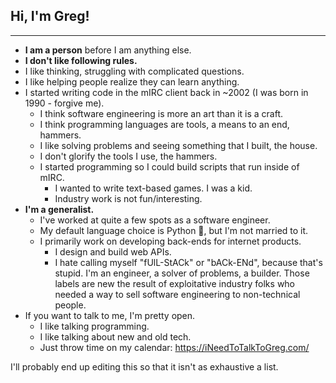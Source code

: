 ## Hi, I'm Greg!
---

* **I am a person** before I am anything else.
* **I don't like following rules.**
* I like thinking, struggling with complicated questions.
* I like helping people realize they can learn anything.
* I started writing code in the mIRC client back in ~2002 (I was born in 1990 - forgive me).
  * I think software engineering is more an art than it is a craft.
  * I think programming languages are tools, a means to an end, hammers.
  * I like solving problems and seeing something that I built, the house.
  * I don't glorify the tools I use, the hammers.
  * I started programming so I could build scripts that run inside of mIRC.
    * I wanted to write text-based games. I was a kid.
    * Industry work is not fun/interesting.
* **I'm a generalist.**
  * I've worked at quite a few spots as a software engineer.
  * My default language choice is Python :snake:, but I'm not married to it.
  * I primarily work on developing back-ends for internet products.
    * I design and build web APIs.
    * I hate calling myself "fUlL-StACk" or "bACk-ENd", because that's stupid. I'm an engineer, a solver of problems, a builder. Those labels are new the result of exploitative industry folks who needed a way to sell software engineering to non-technical people.
* If you want to talk to me, I'm pretty open.
  * I like talking programming.
  * I like talking about new and old tech.
  * Just throw time on my calendar: https://iNeedToTalkToGreg.com/


I'll probably end up editing this so that it isn't as exhaustive a list.
